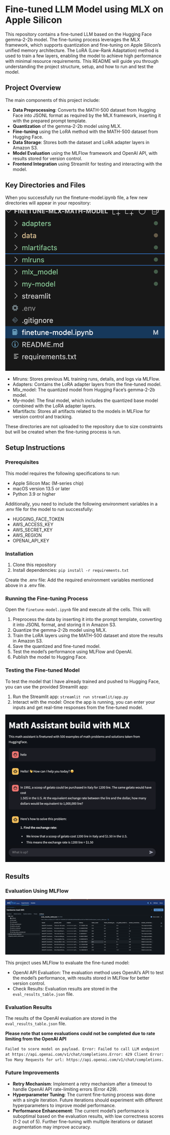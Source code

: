 # Fine-tuned LLM Model using MLX on Apple Silicon

This repository contains a fine-tuned LLM based on the Hugging Face gemma-2-2b model. The fine-tuning process leverages the MLX framework, which supports quantization and fine-tuning on Apple Silicon’s unified memory architecture. The LoRA (Low-Rank Adaptation) method is used to train a few layers, enabling the model to achieve high performance with minimal resource requirements. This README will guide you through understanding the project structure, setup, and how to run and test the model.

## Project Overview

The main components of this project include:

- **Data Preprocessing**: Converts the MATH-500 dataset from Hugging Face into JSONL format as required by the MLX framework, inserting it with the prepared prompt template.
- **Quantization** of the gemma-2-2b model using MLX.
- **Fine-tuning** using the LoRA method with the MATH-500 dataset from Hugging Face.
- **Data Storage**: Stores both the dataset and LoRA adapter layers in Amazon S3.
- **Model Evaluation** using the MLFlow framework and OpenAI API, with results stored for version control.
- **Frontend Integration** using Streamlit for testing and interacting with the model.

## Key Directories and Files

When you successfully run the finetune-model.ipynb file, a few new directories will appear in your repository:

![repository](https://github.com/Wongyenchik/finetune-mlx-math-model/blob/main/screenshots/Screenshot%202025-03-06%20at%209.09.41%20PM.png?raw=true)

- Mlruns: Stores previous ML training runs, details, and logs via MLFlow.
- Adapters: Contains the LoRA adapter layers from the fine-tuned model.
- Mlx_model: The quantized model from Hugging Face’s gemma-2-2b model.
- My-model: The final model, which includes the quantized base model combined with the LoRA adapter layers.
- Mlartifacts: Stores all artifacts related to the models in MLFlow for version control and tracking.

These directories are not uploaded to the repository due to size constraints but will be created when the fine-tuning process is run.

## Setup Instructions

### Prerequisites

This model requires the following specifications to run:

- Apple Silicon Mac (M-series chip)
- macOS version 13.5 or later
- Python 3.9 or higher

Additionally, you need to include the following environment variables in a .env file for the model to run successfully:

- HUGGING_FACE_TOKEN
- AWS_ACCESS_KEY
- AWS_SECRET_KEY
- AWS_REGION
- OPENAI_API_KEY

### Installation

1. Clone this repository
2. Install dependencies:
   `pip install -r requirements.txt`

Create the .env file: Add the required environment variables mentioned above in a .env file.

### Running the Fine-tuning Process

Open the `finetune-model.ipynb` file and execute all the cells. This will:

1. Preprocess the data by inserting it into the prompt template, converting it into JSONL format, and storing it in Amazon S3.
2. Quantize the gemma-2-2b model using MLX.
3. Train the LoRA layers using the MATH-500 dataset and store the results in Amazon S3.
4. Save the quantized and fine-tuned model.
5. Test the model’s performance using MLFlow and OpenAI.
6. Publish the model to Hugging Face.

### Testing the Fine-tuned Model

To test the model that I have already trained and pushed to Hugging Face, you can use the provided Streamlit app:

1. Run the Streamlit app:
   `streamlit run streamlit/app.py`
2. Interact with the model: Once the app is running, you can enter your inputs and get real-time responses from the fine-tuned model.

![streamlit](https://github.com/Wongyenchik/finetune-mlx-math-model/blob/main/screenshots/Screenshot%202025-03-06%20at%209.10.39%20PM.png?raw=true)

## Results

### Evaluation Using MLFlow

![eval_results_table](https://github.com/Wongyenchik/finetune-mlx-math-model/blob/0ea1facea36518329f714806e4a54dbd02b30a19/screenshots/Screenshot%202025-03-06%20at%2010.22.10%20PM.png?raw=true)

This project uses MLFlow to evaluate the fine-tuned model:

- OpenAI API Evaluation: The evaluation method uses OpenAI’s API to test the model’s performance, with results stored in MLFlow for better version control.
- Check Results: Evaluation results are stored in the `eval_results_table.json` file.

### Evaluation Results

The results of the OpenAI evaluation are stored in the `eval_results_table.json` file.

**Please note that some evaluations could not be completed due to rate limiting from the OpenAI API**

`Failed to score model on payload. Error: Failed to call LLM endpoint at https://api.openai.com/v1/chat/completions.Error: 429 Client Error: Too Many Requests for url: https://api.openai.com/v1/chat/completions.`

### Future Improvements

- **Retry Mechanism**: Implement a retry mechanism after a timeout to handle OpenAI API rate-limiting errors (Error 429).
- **Hyperparameter Tuning**: The current fine-tuning process was done with a single iteration. Future iterations should experiment with different hyperparameters to improve model performance.
- **Performance Enhancement**: The current model’s performance is suboptimal based on the evaluation results, with low correctness scores (1-2 out of 5). Further fine-tuning with multiple iterations or dataset augmentation may improve accuracy.
